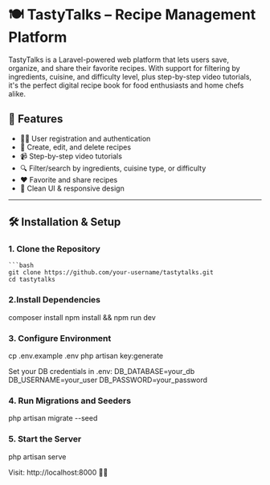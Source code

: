 # 🍽️ TastyTalks – Recipe Management Platform

TastyTalks is a Laravel-powered web platform that lets users save, organize, and share their favorite recipes. With support for filtering by ingredients, cuisine, and difficulty level, plus step-by-step video tutorials, it's the perfect digital recipe book for food enthusiasts and home chefs alike.

## 🚀 Features

- 🧑‍🍳 User registration and authentication
- 📖 Create, edit, and delete recipes
- 📹 Step-by-step video tutorials
- 🔍 Filter/search by ingredients, cuisine type, or difficulty
- ❤️ Favorite and share recipes
- 🧾 Clean UI & responsive design

---

## 🛠️ Installation & Setup

### 1. Clone the Repository
    ```bash
    git clone https://github.com/your-username/tastytalks.git
    cd tastytalks

### 2.Install Dependencies
composer install
npm install && npm run dev

### 3. Configure Environment
cp .env.example .env
php artisan key:generate

Set your DB credentials in .env:
DB_DATABASE=your_db
DB_USERNAME=your_user
DB_PASSWORD=your_password

### 4. Run Migrations and Seeders
php artisan migrate --seed

### 5. Start the Server
php artisan serve

Visit: http://localhost:8000 🎉🎉
